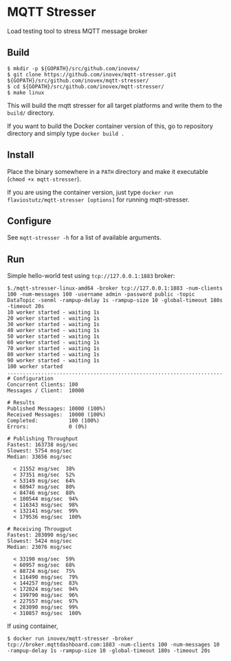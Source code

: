 # MQTT Stresser

Load testing tool to stress MQTT message broker

## Build

```
$ mkdir -p ${GOPATH}/src/github.com/inovex/
$ git clone https://github.com/inovex/mqtt-stresser.git ${GOPATH}/src/github.com/inovex/mqtt-stresser/
$ cd ${GOPATH}/src/github.com/inovex/mqtt-stresser/
$ make linux
```

This will build the mqtt stresser for all target platforms and write them to the ``build/`` directory.

If you want to build the Docker container version of this, go to repository directory and simply type ``docker build .``

## Install

Place the binary somewhere in a ``PATH`` directory and make it executable (``chmod +x mqtt-stresser``).

If you are using the container version, just type ``docker run flaviostutz/mqtt-stresser [options]`` for running mqtt-stresser.

## Configure

See ``mqtt-stresser -h`` for a list of available arguments.

## Run

Simple hello-world test using ``tcp://127.0.0.1:1883`` broker:

```
$./mqtt-stresser-linux-amd64 -broker tcp://127.0.0.1:1883 -num-clients 100 -num-messages 100 -username admin -password public -topic DataTopic -senml -rampup-delay 1s -rampup-size 10 -global-timeout 180s -timeout 20s
10 worker started - waiting 1s
20 worker started - waiting 1s
30 worker started - waiting 1s
40 worker started - waiting 1s
50 worker started - waiting 1s
60 worker started - waiting 1s
70 worker started - waiting 1s
80 worker started - waiting 1s
90 worker started - waiting 1s
100 worker started
....................................................................................................
# Configuration
Concurrent Clients: 100
Messages / Client:  10000

# Results
Published Messages: 10000 (100%)
Received Messages:  10000 (100%)
Completed:          100 (100%)
Errors:             0 (0%)

# Publishing Throughput
Fastest: 163738 msg/sec
Slowest: 5754 msg/sec
Median: 33656 msg/sec

  < 21552 msg/sec  38%
  < 37351 msg/sec  52%
  < 53149 msg/sec  64%
  < 68947 msg/sec  80%
  < 84746 msg/sec  88%
  < 100544 msg/sec  94%
  < 116343 msg/sec  98%
  < 132141 msg/sec  99%
  < 179536 msg/sec  100%

# Receiving Througput
Fastest: 283090 msg/sec
Slowest: 5424 msg/sec
Median: 23076 msg/sec

  < 33190 msg/sec  59%
  < 60957 msg/sec  68%
  < 88724 msg/sec  75%
  < 116490 msg/sec  79%
  < 144257 msg/sec  83%
  < 172024 msg/sec  94%
  < 199790 msg/sec  96%
  < 227557 msg/sec  97%
  < 283090 msg/sec  99%
  < 310857 msg/sec  100%
```
If using container, 
```
$ docker run inovex/mqtt-stresser -broker tcp://broker.mqttdashboard.com:1883 -num-clients 100 -num-messages 10 -rampup-delay 1s -rampup-size 10 -global-timeout 180s -timeout 20s
```
